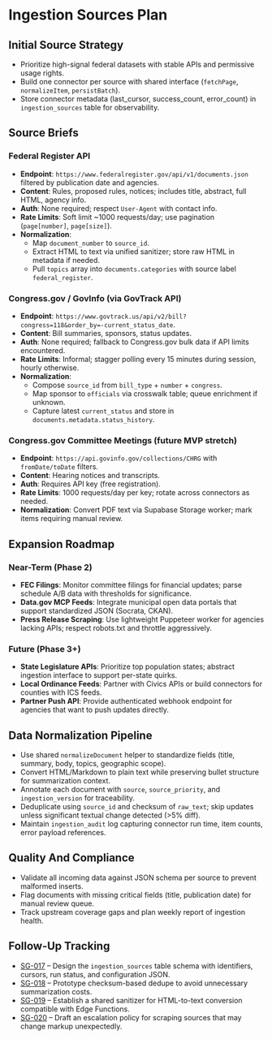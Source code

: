 # Ingestion Sources Plan

## Initial Source Strategy
- Prioritize high-signal federal datasets with stable APIs and permissive usage rights.
- Build one connector per source with shared interface (`fetchPage`, `normalizeItem`, `persistBatch`).
- Store connector metadata (last_cursor, success_count, error_count) in `ingestion_sources` table for observability.

## Source Briefs

### Federal Register API
- **Endpoint**: `https://www.federalregister.gov/api/v1/documents.json` filtered by publication date and agencies.
- **Content**: Rules, proposed rules, notices; includes title, abstract, full HTML, agency info.
- **Auth**: None required; respect `User-Agent` with contact info.
- **Rate Limits**: Soft limit ~1000 requests/day; use pagination (`page[number]`, `page[size]`).
- **Normalization**:
  - Map `document_number` to `source_id`.
  - Extract HTML to text via unified sanitizer; store raw HTML in metadata if needed.
  - Pull `topics` array into `documents.categories` with source label `federal_register`.

### Congress.gov / GovInfo (via GovTrack API)
- **Endpoint**: `https://www.govtrack.us/api/v2/bill?congress=118&order_by=-current_status_date`.
- **Content**: Bill summaries, sponsors, status updates.
- **Auth**: None required; fallback to Congress.gov bulk data if API limits encountered.
- **Rate Limits**: Informal; stagger polling every 15 minutes during session, hourly otherwise.
- **Normalization**:
  - Compose `source_id` from `bill_type` + `number` + `congress`.
  - Map sponsor to `officials` via crosswalk table; queue enrichment if unknown.
  - Capture latest `current_status` and store in `documents.metadata.status_history`.

### Congress.gov Committee Meetings (future MVP stretch)
- **Endpoint**: `https://api.govinfo.gov/collections/CHRG` with `fromDate/toDate` filters.
- **Content**: Hearing notices and transcripts.
- **Auth**: Requires API key (free registration).
- **Rate Limits**: 1000 requests/day per key; rotate across connectors as needed.
- **Normalization**: Convert PDF text via Supabase Storage worker; mark items requiring manual review.

## Expansion Roadmap

### Near-Term (Phase 2)
- **FEC Filings**: Monitor committee filings for financial updates; parse schedule A/B data with thresholds for significance.
- **Data.gov MCP Feeds**: Integrate municipal open data portals that support standardized JSON (Socrata, CKAN).
- **Press Release Scraping**: Use lightweight Puppeteer worker for agencies lacking APIs; respect robots.txt and throttle aggressively.

### Future (Phase 3+)
- **State Legislature APIs**: Prioritize top population states; abstract ingestion interface to support per-state quirks.
- **Local Ordinance Feeds**: Partner with Civics APIs or build connectors for counties with ICS feeds.
- **Partner Push API**: Provide authenticated webhook endpoint for agencies that want to push updates directly.

## Data Normalization Pipeline
- Use shared `normalizeDocument` helper to standardize fields (title, summary, body, topics, geographic scope).
- Convert HTML/Markdown to plain text while preserving bullet structure for summarization context.
- Annotate each document with `source`, `source_priority`, and `ingestion_version` for traceability.
- Deduplicate using `source_id` and checksum of `raw_text`; skip updates unless significant textual change detected (>5% diff).
- Maintain `ingestion_audit` log capturing connector run time, item counts, error payload references.

## Quality And Compliance
- Validate all incoming data against JSON schema per source to prevent malformed inserts.
- Flag documents with missing critical fields (title, publication date) for manual review queue.
- Track upstream coverage gaps and plan weekly report of ingestion health.

## Follow-Up Tracking
- [SG-017](planning/backlog.md#sg-017-design-ingestion_sources-table-schema) – Design the `ingestion_sources` table schema with identifiers, cursors, run status, and configuration JSON.
- [SG-018](planning/backlog.md#sg-018-prototype-checksum-based-dedupe) – Prototype checksum-based dedupe to avoid unnecessary summarization costs.
- [SG-019](planning/backlog.md#sg-019-establish-shared-html-sanitizer) – Establish a shared sanitizer for HTML-to-text conversion compatible with Edge Functions.
- [SG-020](planning/backlog.md#sg-020-draft-scraping-escalation-policy) – Draft an escalation policy for scraping sources that may change markup unexpectedly.
